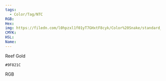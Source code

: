 ```yaml
---
tags:
  - Color/Tag/NTC
RGB:
Hex:
img: https://filedn.com/l0hpzxl1f01yT7GHxtF8cyk/Color%20Snake/standard_csv_to_svg/9F821C.svg
CMYK:
HSL:
Name:
---
```

Reef Gold
```palette
#9F821C
```
RGB
